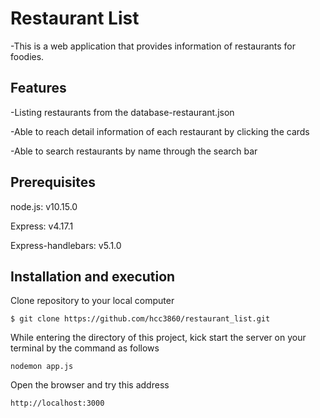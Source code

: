 # Restaurant List

-This is a web application that provides information of restaurants for foodies.

## Features

-Listing restaurants from the database-restaurant.json

-Able to reach detail information of each restaurant by clicking the cards

-Able to search restaurants by name through the search bar

## Prerequisites

node.js: v10.15.0

Express: v4.17.1

Express-handlebars: v5.1.0

## Installation and execution

Clone repository to your local computer

```
$ git clone https://github.com/hcc3860/restaurant_list.git
```

While entering the directory of this project, kick start the server on your terminal by the command as follows

```
nodemon app.js
```

Open the browser and try this address

```
http://localhost:3000
```
